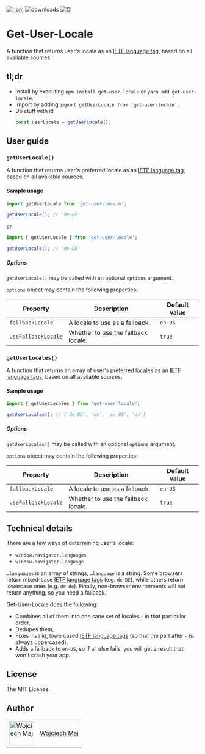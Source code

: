 [![npm](https://img.shields.io/npm/v/get-user-locale.svg)](https://www.npmjs.com/package/get-user-locale) ![downloads](https://img.shields.io/npm/dt/get-user-locale.svg) [![CI](https://github.com/wojtekmaj/get-user-locale/actions/workflows/ci.yml/badge.svg)](https://github.com/wojtekmaj/get-user-locale/actions)

# Get-User-Locale

A function that returns user's locale as an [IETF language tag](https://en.wikipedia.org/wiki/IETF_language_tag), based on all available sources.

## tl;dr

- Install by executing `npm install get-user-locale` or `yarn add get-user-locale`.
- Import by adding `import getUserLocale from 'get-user-locale'`.
- Do stuff with it!
  ```ts
  const userLocale = getUserLocale();
  ```

## User guide

### `getUserLocale()`

A function that returns user's preferred locale as an [IETF language tag](https://en.wikipedia.org/wiki/IETF_language_tag), based on all available sources.

#### Sample usage

```ts
import getUserLocale from 'get-user-locale';

getUserLocale(); // 'de-DE'
```

or

```ts
import { getUserLocale } from 'get-user-locale';

getUserLocale(); // 'de-DE'
```

##### Options

`getUserLocale()` may be called with an optional `options` argument.

`options` object may contain the following properties:

| Property            | Description                         | Default value |
| ------------------- | ----------------------------------- | ------------- |
| `fallbackLocale`    | A locale to use as a fallback.      | `en-US`       |
| `useFallbackLocale` | Whether to use the fallback locale. | `true`        |

### `getUserLocales()`

A function that returns an array of user's preferred locales as an [IETF language tags](https://en.wikipedia.org/wiki/IETF_language_tag), based on all available sources.

#### Sample usage

```ts
import { getUserLocales } from 'get-user-locale';

getUserLocales(); // ['de-DE', 'de', 'en-US', 'en']
```

##### Options

`getUserLocales()` may be called with an optional `options` argument.

`options` object may contain the following properties:

| Property            | Description                         | Default value |
| ------------------- | ----------------------------------- | ------------- |
| `fallbackLocale`    | A locale to use as a fallback.      | `en-US`       |
| `useFallbackLocale` | Whether to use the fallback locale. | `true`        |

## Technical details

There are a few ways of determining user's locale:

- `window.navigator.languages`
- `window.navigator.language`

`…languages` is an array of strings, `…language` is a string. Some browsers return mixed-case [IETF language tags](https://en.wikipedia.org/wiki/IETF_language_tag) (e.g. `de-DE`), while others return lowercase ones (e.g. `de-de`). Finally, non-browser environments will not return anything, so you need a fallback.

Get-User-Locale does the following:

- Combines all of them into one sane set of locales - in that particular order,
- Dedupes them,
- Fixes invalid, lowercased [IETF language tags](https://en.wikipedia.org/wiki/IETF_language_tag) (so that the part after `-` is always uppercased),
- Adds a fallback to `en-US`, so if all else fails, you will get a result that won't crash your app.

## License

The MIT License.

## Author

<table>
  <tr>
    <td >
      <img src="https://avatars.githubusercontent.com/u/5426427?v=4&s=128" width="64" height="64" alt="Wojciech Maj">
    </td>
    <td>
      <a href="https://github.com/wojtekmaj">Wojciech Maj</a>
    </td>
  </tr>
</table>
